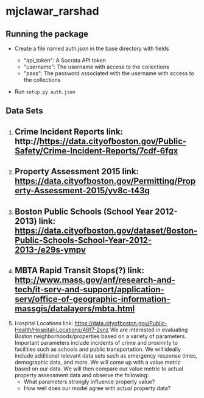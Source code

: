 mjclawar_rarshad
================

Running the package
-------------------
- Create a file named auth.json in the base directory with fields
    - "api_token": A Socrata API token
    - "username": The username with access to the collections
    - "pass": The password associated with the username with access to the collections

- Run `setup.py auth.json`


Data Sets
---------

1. Crime Incident Reports
link: http://https://data.cityofboston.gov/Public-Safety/Crime-Incident-Reports/7cdf-6fgx
    - 
2. Property Assessment 2015
link: https://data.cityofboston.gov/Permitting/Property-Assessment-2015/yv8c-t43q
    - 
3. Boston Public Schools (School Year 2012-2013)
link: https://data.cityofboston.gov/dataset/Boston-Public-Schools-School-Year-2012-2013-/e29s-ympv
    - 
4. MBTA Rapid Transit Stops(?)
link: http://www.mass.gov/anf/research-and-tech/it-serv-and-support/application-serv/office-of-geographic-information-massgis/datalayers/mbta.html
    -
5. Hospital Locations
link: https://data.cityofboston.gov/Public-Health/Hospital-Locations/46f7-2snz
We are interested in evaluating Boston neighborhoods/properties based on a variety of parameters. Important parameters
include incidents of crime and proximity to facilities such as schools and public transportation. We will ideally
include additional relevant data sets such as emergency response times, demographic data, and more. We will come up with
a value metric based on our data. We will then compare our value metric to actual property assessment data and observe
the following:
    - What parameters strongly influence property value?
    - How well does our model agree with actual property data?